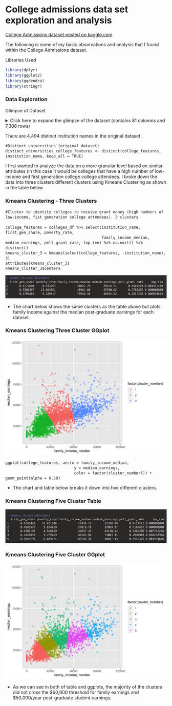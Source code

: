 # College admissions data set exploration and analysis #
<a href="https://www.kaggle.com/samsonqian/college-admissions">College Admissions dataset posted on kaggle.com</a>

The following is some of my basic observations and analysis that I found within the College Admissions dataset.

Libraries Used

```R Code
library(dplyr)
library(ggplot2)
library(ggdendro)
library(stringr)
```

### Data Exploration ###

Glimpse of Dataset

<details>
  <summary>Click here to expand the glimpse of the dataset (contains 81 columns and 7,308 rows)</summary>
 
 ```
 Rows: 7,308
Columns: 81
$ id                              <int> 100654, 100663, 100690, 100706, 100724, 100751, 100760…
$ institution_name                <chr> "Alabama A & M University", "University of Alabama at …
$ city                            <chr> "Normal", "Birmingham", "Montgomery", "Huntsville", "M…
$ state                           <chr> "AL", "AL", "AL", "AL", "AL", "AL", "AL", "AL", "AL", …
$ locale                          <chr> "City: Midsize", "City: Midsize", "City: Midsize", "Ci…
$ control                         <chr> "Public", "Public", "Private nonprofit", "Public", "Pu…
$ pred_deg                        <chr> "Predominantly bachelor's-degree granting", "Predomina…
$ highest_degree                  <chr> "Graduate degree", "Graduate degree", "Graduate degree…
$ historically_black              <lgl> TRUE, FALSE, FALSE, FALSE, TRUE, FALSE, FALSE, FALSE, …
$ men_only                        <lgl> FALSE, FALSE, FALSE, FALSE, FALSE, FALSE, FALSE, FALSE…
$ women_only                      <lgl> FALSE, FALSE, FALSE, FALSE, FALSE, FALSE, FALSE, FALSE…
$ religious                       <lgl> FALSE, FALSE, TRUE, FALSE, FALSE, FALSE, FALSE, FALSE,…
$ sat_verbal_quartile_1           <int> 370, 520, NA, 510, 380, 490, NA, NA, NA, 520, 520, NA,…
$ sat_verbal_quartile_2           <int> 410, 580, NA, 575, 430, 555, NA, NA, NA, 570, 575, NA,…
$ sat_verbal_quartile_3           <int> 450, 640, NA, 640, 480, 620, NA, NA, NA, 620, 630, NA,…
$ sat_math_quartile_1             <int> 350, 520, NA, 510, 370, 500, NA, NA, NA, 540, 520, NA,…
$ sat_math_quartile_2             <int> 400, 585, NA, 580, 425, 570, NA, NA, NA, 595, 580, NA,…
$ sat_math_quartile_3             <int> 450, 650, NA, 650, 480, 640, NA, NA, NA, 650, 640, NA,…
$ sat_writing_quartile_1          <int> NA, NA, NA, NA, NA, 480, NA, NA, NA, 510, NA, NA, NA, …
$ sat_writing_quartile_2          <int> NA, NA, NA, NA, NA, 540, NA, NA, NA, 565, NA, NA, NA, …
$ sat_writing_quartile_3          <int> NA, NA, NA, NA, NA, 600, NA, NA, NA, 620, NA, NA, NA, …
$ agriculture_major_perc          <dbl> 0.0397, 0.0000, 0.0000, 0.0000, 0.0000, 0.0000, 0.0000…
$ resources_major_perc            <dbl> 0.0199, 0.0000, 0.0000, 0.0000, 0.0000, 0.0054, 0.0000…
$ architecture_major_perc         <dbl> 0.0116, 0.0000, 0.0000, 0.0000, 0.0000, 0.0000, 0.0000…
$ cultural_major_perc             <dbl> 0.0000, 0.0018, 0.0000, 0.0000, 0.0000, 0.0022, 0.0000…
$ communications_major_perc       <dbl> 0.0000, 0.0456, 0.0000, 0.0318, 0.0733, 0.1084, 0.0000…
$ comm_tech_major_perc            <dbl> 0.0348, 0.0000, 0.0000, 0.0000, 0.0000, 0.0000, 0.0000…
$ computer_science_major_perc     <dbl> 0.0348, 0.0099, 0.0411, 0.0273, 0.0450, 0.0068, 0.0186…
$ culinary_major_perc             <dbl> 0.0000, 0.0000, 0.0000, 0.0000, 0.0000, 0.0000, 0.0000…
$ education_major_perc            <dbl> 0.1490, 0.0862, 0.0000, 0.0173, 0.2150, 0.0840, 0.0000…
$ engineering_major_perc          <dbl> 0.1175, 0.0632, 0.0000, 0.2566, 0.0000, 0.0640, 0.0000…
$ eng_tech_major_perc             <dbl> 0.0348, 0.0000, 0.0000, 0.0000, 0.0000, 0.0000, 0.0669…
$ language_major_perc             <dbl> 0.0000, 0.0090, 0.0000, 0.0173, 0.0000, 0.0068, 0.0000…
$ consumer_science_major_perc     <dbl> 0.0281, 0.0000, 0.0000, 0.0000, 0.0000, 0.0700, 0.0000…
$ law_major_perc                  <dbl> 0.0000, 0.0000, 0.0000, 0.0000, 0.0000, 0.0000, 0.0000…
$ english_major_perc              <dbl> 0.0182, 0.0203, 0.0000, 0.0309, 0.0183, 0.0178, 0.0000…
$ liberal_arts_major_perc         <dbl> 0.0546, 0.0262, 0.6301, 0.0000, 0.0000, 0.0000, 0.4833…
$ library_science_major_perc      <dbl> 0, 0, 0, 0, 0, 0, 0, 0, 0, 0, 0, 0, 0, 0, 0, 0, 0, 0, …
$ bio_science_major_perc          <dbl> 0.1026, 0.0619, 0.0000, 0.0855, 0.1033, 0.0348, 0.0000…
$ math_stats_major_perc           <dbl> 0.0199, 0.0135, 0.0000, 0.0218, 0.0183, 0.0076, 0.0000…
$ military_major_perc             <dbl> 0e+00, 0e+00, 0e+00, 0e+00, 0e+00, 0e+00, 0e+00, 0e+00…
$ interdiscipline_major_perc      <dbl> 0.0000, 0.0000, 0.0000, 0.0000, 0.0000, 0.0302, 0.0372…
$ parks_rec_major_perc            <dbl> 0.0000, 0.0000, 0.0000, 0.0000, 0.0183, 0.0000, 0.0000…
$ philo_relig_major_perc          <dbl> 0.0000, 0.0095, 0.0000, 0.0082, 0.0000, 0.0060, 0.0000…
$ theology_major_perc             <dbl> 0.0000, 0.0000, 0.2603, 0.0000, 0.0000, 0.0000, 0.0000…
$ phys_science_major_perc         <dbl> 0.0248, 0.0181, 0.0000, 0.0209, 0.0150, 0.0074, 0.0000…
$ science_technician_major_perc   <dbl> 0.0000, 0.0000, 0.0000, 0.0000, 0.0000, 0.0000, 0.0000…
$ psych_major_perc                <dbl> 0.0579, 0.0840, 0.0000, 0.0218, 0.0617, 0.0354, 0.0000…
$ protective_services_major_perc  <dbl> 0.0050, 0.0280, 0.0000, 0.0000, 0.1183, 0.0216, 0.0000…
$ public_admin_major_perc         <dbl> 0.0364, 0.0244, 0.0000, 0.0000, 0.0650, 0.0124, 0.0000…
$ social_science_major_perc       <dbl> 0.0480, 0.0501, 0.0000, 0.0173, 0.0150, 0.0422, 0.0000…
$ construction_major_perc         <dbl> 0.0000, 0.0000, 0.0000, 0.0000, 0.0000, 0.0000, 0.0000…
$ mechanics_major_perc            <dbl> 0.0000, 0.0000, 0.0000, 0.0000, 0.0000, 0.0000, 0.0558…
$ precision_production_major_perc <dbl> 0.0000, 0.0000, 0.0000, 0.0000, 0.0000, 0.0000, 0.0297…
$ transportation_major_perc       <dbl> 0.0000, 0.0000, 0.0000, 0.0000, 0.0000, 0.0000, 0.0000…
$ vis_performing_arts_major_perc  <dbl> 0.0166, 0.0415, 0.0000, 0.0346, 0.0567, 0.0360, 0.0000…
$ health_medical_major_perc       <dbl> 0.0000, 0.2090, 0.0000, 0.1720, 0.0633, 0.0946, 0.2045…
$ business_marketing_major_perc   <dbl> 0.1457, 0.1765, 0.0685, 0.2247, 0.1067, 0.2870, 0.1041…
$ history_major_perc              <dbl> 0.0000, 0.0212, 0.0000, 0.0118, 0.0067, 0.0194, 0.0000…
$ online_only                     <lgl> FALSE, FALSE, FALSE, FALSE, FALSE, FALSE, FALSE, FALSE…
$ part_time_percent               <dbl> 0.0622, 0.2579, 0.3727, 0.2395, 0.0902, 0.0852, 0.4660…
$ pell_grant_rate                 <dbl> 0.7115, 0.3505, 0.6839, 0.3281, 0.8265, 0.2107, 0.6515…
$ retention_rate                  <dbl> 0.6314, 0.8016, 0.3750, 0.8098, 0.6219, 0.8700, NA, NA…
$ federal_loan_rate               <dbl> 0.8204, 0.5397, 0.7629, 0.4728, 0.8735, 0.4148, 0.4777…
$ median_debt                     <dbl> 33611.5, 23117.0, NA, 24738.0, 33452.0, 24000.0, NA, 1…
$ median_earnings                 <int> 31400, 40300, 38100, 46600, 27800, 42400, 27100, 39700…
$ earnings_more_than_25k          <dbl> 0.4622980, 0.6604845, 0.6466666, 0.6605657, 0.3422256,…
$ cost                            <int> 13415, 14805, 7455, 17520, 11936, 20916, 6407, NA, 119…
$ loan_ever                       <dbl> 0.93, 0.92, 0.97, 0.92, 0.94, 0.94, 0.53, 0.87, 0.91, …
$ pell_ever                       <dbl> 0.81, 0.59, 0.70, 0.60, 0.85, 0.53, 0.86, 0.68, 0.67, …
$ age_entry_avg                   <dbl> 20.63, 22.67, 32.82, 23.19, 20.89, 20.77, 25.64, 28.07…
$ female_share                    <dbl> 0.53, 0.65, 0.51, 0.55, 0.57, 0.56, 0.72, 0.72, 0.68, …
$ married_share                   <dbl> 0.03, 0.11, 0.62, 0.17, 0.03, 0.05, 0.25, 0.46, 0.14, …
$ veteran_share                   <dbl> 0.01, 0.03, 0.19, 0.04, 0.01, 0.02, 0.03, 0.05, 0.06, …
$ first_gen_share                 <dbl> 0.39, 0.38, 0.51, 0.34, 0.45, 0.30, 0.64, 0.53, 0.42, …
$ family_income_median            <dbl> 29039.0, 34909.0, 30037.0, 39766.0, 24029.5, 58976.0, …
$ pct_born_us                     <dbl> 94.74, 96.50, 94.09, 95.27, 94.53, 96.08, 98.85, 96.96…
$ poverty_rate                    <dbl> 14.88, 10.91, 10.65, 9.37, 16.96, 10.05, 13.55, 10.44,…
$ unemployment_rate               <dbl> 4.84, 3.45, 3.60, 3.64, 4.81, 3.26, 3.76, 3.38, 3.79, …
$ not_working                     <int> 201, 352, 41, 137, 251, 292, 136, 108, 172, 292, 25, 1…
$ top_ten                         <lgl> FALSE, FALSE, FALSE, FALSE, FALSE, FALSE, FALSE, FALSE…
 
 ```
 </details>

There are 4,494 distinct institution names in the original dataset.
```
#Distinct universities (original dataset)
distinct_universities_college_features <- distinct(college_features, institution_name, keep_all = TRUE)
```


I first wanted to analyze the data on a more granular level based on similar attributes (in this case it would be colleges that have a high number of low-income and first generation college college attendees. I broke down the data into three clusters different clusters using Kmeans Clustering as shown in the table below.
 
### Kmeans Clustering - Three Clusters ###
                                          
```
#Cluster to identity colleges to receive grant money (high numbers of low-income, fist generation college attendees). 3 clusters

college_features = colleges_df %>% select(institution_name, first_gen_share, poverty_rate, 
                                          family_income_median, median_earnings, pell_grant_rate, top_ten) %>% na.omit() %>% distinct()
kmeans_cluster_3 = kmeans(select(college_features, -institution_name), 3)
attributes(kmeans_cluster_3)
kmeans_cluster_3$centers                                       
```                                                                                    
<img src ="https://github.com/andrejensen302/College_admissions_data_set_analysis/blob/726ffc5151957e5118293b08ddb456865e53210b/misc_images/kmeans_3cluster_family_income.png">

- The chart below shows the same clusters as the table above but plots family income against the median post-graduate earnings for each dataset.

### Kmeans Clustering Three Cluster GGplot ###
<img src ="https://github.com/andrejensen302/College_admissions_data_set_analysis/blob/13295b4fa6a5e57993a504cdff39ec55b197119b/College-admissions-Rmarkdown_files/figure-gfm/unnamed-chunk-4-1.png">

```
ggplot(college_features, aes(x = family_income_median,
                              y = median_earnings,
                              color = factor(cluster_number))) + geom_point(alpha = 0.50) 
```
 
- The chart and table below breaks it down into five different clusters.
### Kmeans Clustering Five Cluster Table ###
<img src="https://github.com/andrejensen302/College_admissions_data_set_analysis/blob/master/misc_images/kmeans_5cluster_family_income.png">

### Kmeans Clustering Five Cluster GGplot ###
<img src="https://github.com/andrejensen302/College_admissions_data_set_analysis/blob/13295b4fa6a5e57993a504cdff39ec55b197119b/College-admissions-Rmarkdown_files/figure-gfm/unnamed-chunk-5-1.png">

- As we can see in both of table and ggplots, the majority of the clusters did not cross the $60,000 threshold for family earnings and $50,000/year post-graduate student earnings.
